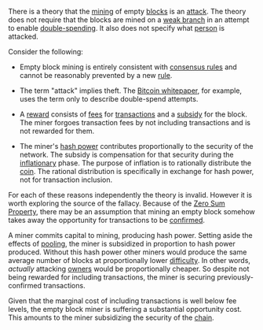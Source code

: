 There is a theory that the [mining](Glossary#mine) of empty [blocks](Glossary#block) is an [attack](Glossary#block). The theory does not require that the blocks are mined on a [weak branch](Glossary#weak) in an attempt to enable [double-spending](Glossary#double-spend). It also does not specify what [person](Glossary#person) is attacked.

Consider the following:

* Empty block mining is entirely consistent with [consensus rules](Glossary#consensus-rules) and cannot be reasonably prevented by a new [rule](Glossary#rule).

* The term "attack" implies theft. The [Bitcoin whitepaper](https://bitcoin.org/bitcoin.pdf), for example, uses the term only to describe double-spend attempts.

* A [reward](Glossary#reward) consists of [fees](Glossary#fee) for [transactions](Glossary#transaction) and a [subsidy](Glossary#subsidy) for the block. The miner forgoes transaction fees by not including transactions and is not rewarded for them.

* The miner's [hash power](Glossary#hash-power) contributes proportionally to the security of the network. The subsidy is compensation for that security during the [inflationary](Glossary#inflation) phase. The purpose of inflation is to rationally distribute the [coin](Glossary#coin). The rational distribution is specifically in exchange for hash power, not for transaction inclusion.

For each of these reasons independently the theory is invalid. However it is worth exploring the source of the fallacy. Because of the [Zero Sum Property](Zero-Sum-Property), there may be an assumption that mining an empty block somehow takes away the opportunity for transactions to be [confirmed](Glossary#confirmation).

A miner commits capital to mining, producing hash power. Setting aside the effects of [pooling](Glossary#pooling), the miner is subsidized in proportion to hash power produced. Without this hash power other miners would produce the same average number of blocks at proportionally lower [difficulty](Glossary#difficulty). In other words, *actually* attacking [owners](Glossary#owner) would be proportionally cheaper. So despite not being rewarded for including transactions, the miner is securing previously-confirmed transactions.

Given that the marginal cost of including transactions is well below fee levels, the empty block miner is suffering a substantial opportunity cost. This amounts to the miner subsidizing the security of the [chain](Glossary#chain).